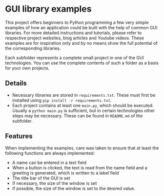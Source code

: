 # GUI library examples

This project offers beginners to Python programming a few very simple examples of how an
application could be built with the help of common GUI libraries. For more detailed
instructions and tutorials, please refer to respective project websites, blog articles and
Youtube videos. These examples are for inspiration only and by no means show the full
potential of the corresponding libraries.

Each subfolder represents a complete small project in one of the GUI technologies. You can 
use the complete contents of such a folder as a basis for your own projects.

## Details

 * Necessary libraries are stored in `requirements.txt`. These must first be installed using
   `pip install -r requirements.txt`.
 * Each project contains at least one `main.py`, which should be executed. Usually a
   `python main.py` is sufficient, but in certain technologies other steps may be necessary.
   These can be found in `README.md` of the subfolder.

## Features

When implementing the examples, care was taken to ensure that at least the following functions
are always implemented:

 * A name can be entered in a text field
 * When a button is clicked, the text is read from the name field and a greeting is generated,
   which is written to a label field
 * The title bar of the GUI is set
 * If necessary, the size of the window is set
 * If possible, the size of the window is set to the desired value.
